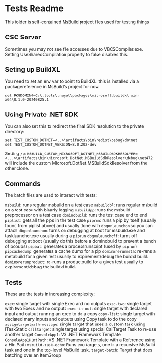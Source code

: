 # Tests Readme
This folder is self-contained MsBuild project files used for testing things

## CSC Server
Sometimes you may not see file accesses due to VBCSCompiler.exe.
Setting UseSharedCompilation property to false disables this.

## Seting up BuildXL
You need to set an env var to point to BuildXL, this is installed via a packagereference in MsBuild's project for now.

```
set PKGDOMINO=C:\.tools\.nuget\packages\microsoft.buildxl.win-x64\0.1.0-20240825.1
```

## Using Private .NET SDK
You can also set this to redirect the final SDK resolution to the private directory:
```
set TEST_CUSTOM_DOTNET=<..>\artifacts\bin\redist\debug\dotnet
set TEST_CUSTOM_DOTNET_VERSION=8.0.202-dev
```

Setting `/p:MSBUILD_CUSTOM_MICROSOFT_DOTNET_MSBUILDSDKRESOLVER=<...>\artifacts\bin\Microsoft.DotNet.MSBuildSdkResolver\debug\net472` will include the custom Microsoft.DotNet.MSBuildSdkResolver from the other clone. 

## Commands
The batch files are used to interact with tests:

`msbuild`: runs regular msbuild on a test case
`msbuildbl`: runs regular msbuild on a test case with binarly logging
`msbuildpp`: runs the msbuild preprocessor on a test case
`dominobuild`: runs the test case end to end
`piplist`: gets all the pips in the test case
`piprun`: runs a pip by itself (usually found from piplist above) and usually done with `dbgonlaunchon` so you can attach
`dbgonlaunchon`: turns on debugging at boot for msbuild.exe and tasklauncher.exe usually during a `piprun`
`dbgonlaunchoff`: turns off debugging at boot (usually do this before a dominobuild to prevent a bunch of popups)
`pipbat`: generates a processrunscript (used by `piprun`)
`pipcachedump`: generates a cache dump for a pip
`dominorerunmeta`: re-runs a metabuild for a given test usually to expirement/debug the buildxl build.
`dominorerunproduct`: re-runs a productbuild for a given test usually to expirement/debug the buildxl build.

## Tests
These are the tests in increasing complexity:

`exec`: single target with single Exec and no outputs
`exec-two`: single target with two Execs and no outputs
`exec-in-out`: single target with declared input and output running an exec to do a copy
`copy-list`: single target with declared many inputs and outputs using Copy task to do the copy
`assigntargetpath-message`: single target that uses a custom task using ITaskStatic
`calltarget`: single target using special CallTarget Task to re-use another target
`ConsoleApp1`: VS .NET Framework Template
`ConsoleApp1HintPath`: VS .NET Framework Template with a Reference using a HintPath
`msbuild-task-echo`: Runs two targets, one in a recursive MsBuild task and one in the top-level MsBuild task.
`target-batch`: Target that does batching over an ItemGroup
